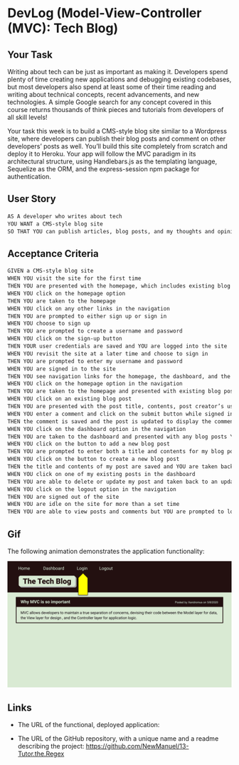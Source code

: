# DevLog (Model-View-Controller (MVC): Tech Blog)

## Your Task

Writing about tech can be just as important as making it. Developers spend plenty of time creating new applications and debugging existing codebases, but most developers also spend at least some of their time reading and writing about technical concepts, recent advancements, and new technologies. A simple Google search for any concept covered in this course returns thousands of think pieces and tutorials from developers of all skill levels!

Your task this week is to build a CMS-style blog site similar to a Wordpress site, where developers can publish their blog posts and comment on other developers’ posts as well. You’ll build this site completely from scratch and deploy it to Heroku. Your app will follow the MVC paradigm in its architectural structure, using Handlebars.js as the templating language, Sequelize as the ORM, and the express-session npm package for authentication.

## User Story

```md
AS A developer who writes about tech
YOU WANT a CMS-style blog site
SO THAT YOU can publish articles, blog posts, and my thoughts and opinions
```

## Acceptance Criteria

```md
GIVEN a CMS-style blog site
WHEN YOU visit the site for the first time
THEN YOU are presented with the homepage, which includes existing blog posts if any have been posted; navigation links for the homepage and the dashboard; and the option to log in
WHEN YOU click on the homepage option
THEN YOU are taken to the homepage
WHEN YOU click on any other links in the navigation
THEN YOU are prompted to either sign up or sign in
WHEN YOU choose to sign up
THEN YOU are prompted to create a username and password
WHEN YOU click on the sign-up button
THEN YOUR user credentials are saved and YOU are logged into the site
WHEN YOU revisit the site at a later time and choose to sign in
THEN YOU are prompted to enter my username and password
WHEN YOU are signed in to the site
THEN YOU see navigation links for the homepage, the dashboard, and the option to log out
WHEN YOU click on the homepage option in the navigation
THEN YOU are taken to the homepage and presented with existing blog posts that include the post title and the date created
WHEN YOU click on an existing blog post
THEN YOU are presented with the post title, contents, post creator’s username, and date created for that post and have the option to leave a comment
WHEN YOU enter a comment and click on the submit button while signed in
THEN the comment is saved and the post is updated to display the comment, the comment creator’s username, and the date created
WHEN YOU click on the dashboard option in the navigation
THEN YOU are taken to the dashboard and presented with any blog posts YOU have already created and the option to add a new blog post
WHEN YOU click on the button to add a new blog post
THEN YOU are prompted to enter both a title and contents for my blog post
WHEN YOU click on the button to create a new blog post
THEN the title and contents of my post are saved and YOU are taken back to an updated dashboard with my new blog post
WHEN YOU click on one of my existing posts in the dashboard
THEN YOU are able to delete or update my post and taken back to an updated dashboard
WHEN YOU click on the logout option in the navigation
THEN YOU are signed out of the site
WHEN YOU are idle on the site for more than a set time
THEN YOU are able to view posts and comments but YOU are prompted to log in again before YOU can add, update, or delete posts
```

## Gif

The following animation demonstrates the application functionality:

![Animation cycles through signing into the app, clicking on buttons, and updating blog posts.](./Assets/14-mvc-homework-demo-01.gif) 


## Links

* The URL of the functional, deployed application:

* The URL of the GitHub repository, with a unique name and a readme describing the project: https://github.com/NewManuel/13-Tutor.the.Regex